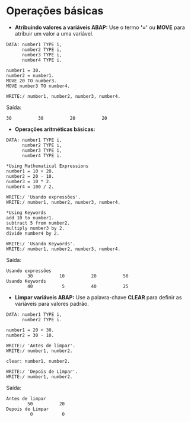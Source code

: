 # Operações básicas

* **Atribuindo valores a variáveis ABAP:** Use o termo **'='** ou **MOVE** para atribuir um valor a uma variável.

~~~ABAP
DATA: number1 TYPE i,
      number2 TYPE i,
      number3 TYPE i,
      number4 TYPE i.

number1 = 30.
number2 = number1.
MOVE 20 TO number3.
MOVE number3 TO number4.

WRITE:/ number1, number2, number3, number4.
~~~
Saída:
~~~
30          30          20          20
~~~

* **Operações aritméticas básicas:**

~~~ABAP
DATA: number1 TYPE i,
      number2 TYPE i,
      number3 TYPE i,
      number4 TYPE i.

*Using Mathematical Expressions
number1 = 10 + 20.
number2 = 20 - 10.
number3 = 10 * 2.
number4 = 100 / 2.

WRITE:/ 'Usando expressões'.
WRITE:/ number1, number2, number3, number4.

*Using Keywords
add 10 to number1.
subtract 5 from number2.
multiply number3 by 2.
divide number4 by 2.

WRITE:/ 'Usando Keywords'.
WRITE:/ number1, number2, number3, number4.
~~~
Saída:
~~~
Usando expressões
        30          10          20          50 
Usando Keywords
        40           5          40          25 
~~~

* **Limpar variáveis ABAP:** Use a palavra-chave **CLEAR** para definir as variáveis para valores padrão.

~~~ABAP
DATA: number1 TYPE i,
      number2 TYPE i.

number1 = 20 + 30.
number2 = 30 - 10.

WRITE:/ 'Antes de limpar'.
WRITE:/ number1, number2.

clear: number1, number2.

WRITE:/ 'Depois de Limpar'.
WRITE:/ number1, number2.
~~~
Saída:
~~~
Antes de limpar
        50          20 
Depois de Limpar
         0           0 
~~~

